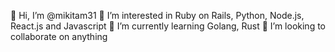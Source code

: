 👋 Hi, I’m @mikitam31
👀 I’m interested in Ruby on Rails, Python, Node.js, React.js and Javascript
🌱 I’m currently learning Golang, Rust
💞️ I’m looking to collaborate on anything

<!---
mikitam31/mikitam31 is a ✨ special ✨ repository because its `README.md` (this file) appears on your GitHub profile.
You can click the Preview link to take a look at your changes.
--->
